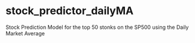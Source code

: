 # stock_predictor_dailyMA
Stock Prediction Model for the top 50 stonks on the SP500 using the Daily Market Average
